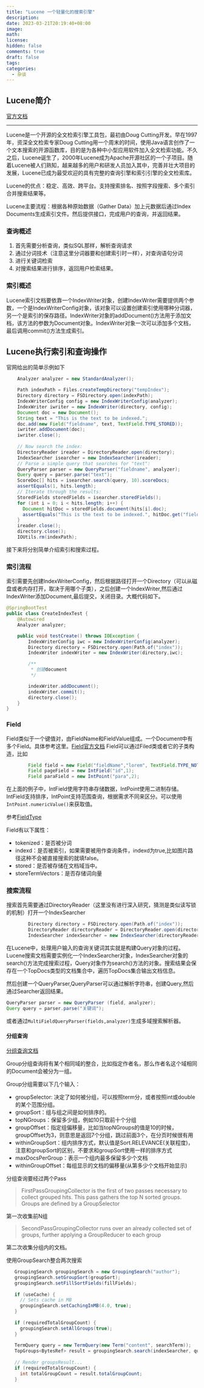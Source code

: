 ```yaml
---
title: "Lucene 一个轻量化的搜索引擎"
description: 
date: 2023-03-21T20:19:40+08:00
image: 
math: 
license: 
hidden: false
comments: true
draft: false
tags:
categories:
  - 杂谈
---
```


## Lucene简介
[官方文档](https://lucene.apache.org/core/8_11_2/)

---
Lucene是一个开源的全文检索引擎工具包，最初由Doug Cutting开发。早在1997年，资深全文检索专家Doug Cutting用一个周末的时间，使用Java语言创作了一个文本搜索的开源函数库，目的是为各种中小型应用软件加入全文检索功能。不久之后，Lucene诞生了，2000年Lucene成为Apache开源社区的一个子项目。随着Lucene被人们熟知，越来越多的用户和研发人员加入其中，完善并壮大项目的发展，Lucene已成为最受欢迎的具有完整的查询引擎和索引引擎的全文检索库。

Lucene的优点：稳定、高效、跨平台。支持搜索排名、按照字段搜索、多个索引合并搜索结果等。



Lucene主要流程：根据各种原始数据（Gather Data）加上元数据后通过Index Documents生成索引文件。然后提供接口，完成用户的查询，并返回结果。
### 查询概述
1. 首先需要分析查询，类似SQL那样，解析查询请求
2. 通过分词技术（注意这里分词器要和创建索引时一样），对查询语句分词
3. 进行关键词检索
4. 对搜索结果进行排序，返回用户检索结果。

### 索引概述
Lucene索引文档要依靠一个IndexWriter对象，创建IndexWriter需要提供两个参数，一个是IndexWriterConfig对象，该对象可以设置创建索引使用哪种分词器，另一个是索引的保存路径。IndexWriter对象的addDocument()方法用于添加文档，该方法的参数为Document对象。IndexWriter对象一次可以添加多个文档，最后调用commit()方法生成索引。
## Lucene执行索引和查询操作
官网给出的简单示例如下
```java
    Analyzer analyzer = new StandardAnalyzer();

    Path indexPath = Files.createTempDirectory("tempIndex");
    Directory directory = FSDirectory.open(indexPath);
    IndexWriterConfig config = new IndexWriterConfig(analyzer);
    IndexWriter iwriter = new IndexWriter(directory, config);
    Document doc = new Document();
    String text = "This is the text to be indexed.";
    doc.add(new Field("fieldname", text, TextField.TYPE_STORED));
    iwriter.addDocument(doc);
    iwriter.close();
    
    // Now search the index:
    DirectoryReader ireader = DirectoryReader.open(directory);
    IndexSearcher isearcher = new IndexSearcher(ireader);
    // Parse a simple query that searches for "text":
    QueryParser parser = new QueryParser("fieldname", analyzer);
    Query query = parser.parse("text");
    ScoreDoc[] hits = isearcher.search(query, 10).scoreDocs;
    assertEquals(1, hits.length);
    // Iterate through the results:
    StoredFields storedFields = isearcher.storedFields();
    for (int i = 0; i < hits.length; i++) {
      Document hitDoc = storedFields.document(hits[i].doc);
      assertEquals("This is the text to be indexed.", hitDoc.get("fieldname"));
    }
    ireader.close();
    directory.close();
    IOUtils.rm(indexPath);
```
接下来将分别简单介绍索引和搜索过程。
### 索引流程
索引需要先创建IndexWriterConfig，然后根据路径打开一个Directory（可以从磁盘或者内存打开，取决于用哪个子类），之后创建一个IndexWriter,然后通过IndexWriter添加Document,最后提交，关闭目录。大概代码如下。
```java
@SpringBootTest
public class CreateIndexTest {
    @Autowired
    Analyzer analyzer;

    public void testCreate() throws IOException {
        IndexWriterConfig iwc = new IndexWriterConfig(analyzer);
        Directory directory = FSDirectory.open(Path.of("index"));
        IndexWriter indexWriter = new IndexWriter(directory,iwc);

        /**
         * 创建document
         */

        indexWriter.addDocument();
        indexWriter.commit();
        directory.close();
    }
}
```
### Field
Field类似于一个键值对，由FieldName和FieldValue组成。一个Document中有多个Field。具体参考这里。[Field官方文档](https://lucene.apache.org/core/9_5_0/core/org/apache/lucene/document/Field.html)
Field可以通过Filed类或者它的子类构造，比如
```java
        Field field = new Field("fieldName","lorem", TextField.TYPE_NOT_STORED);
        Field pageField = new IntField("id",1);
        Field paraField = new IntPoint("para",2);
```
在上面的例子中，IntField使用字符串存储数据，IntPoint使用二进制存储。IntField支持排序，IntPoint支持范围查询，根据需求不同来区分。可以使用`IntPoint.numericValue()`来获取值。

参考[FieldType](https://lucene.apache.org/core/7_1_0/core/org/apache/lucene/document/FieldType.html)

Field有以下属性：
- tokenized：是否被分词
- indexd：是否被索引，如果需要被用作查询条件，indexd为true,比如图片路径这种不会被直接搜索的就填false。
- stored：是否被存储在文档域当中。
- storeTermVectors：是否存储词向量

### 搜索流程
搜索首先需要通过DirectoryReader（这里没有进行深入研究，猜测是类似读写锁的机制）打开一个IndexSearcher
```java
        Directory directory = FSDirectory.open(Path.of("index"));
        DirectoryReader directoryReader = DirectoryReader.open(directory);
        IndexSearcher indexSearcher = new IndexSearcher(directoryReader);
```
在Lucene中，处理用户输入的查询关键词其实就是构建Query对象的过程。Lucene搜索文档需要实例化一个IndexSearcher对象，IndexSearcher对象的search()方法完成搜索过程，Query对象作为search()方法的对象。搜索结果会保存在一个TopDocs类型的文档集合中，遍历TopDocs集合输出文档信息。

然后创建一个QueryParser,QueryParser可以通过解析字符串，创建Query,然后通过Searcher返回结果。
```java
QueryParser parser = new QueryParser (field, analyzer);
Query query = parser.parse("关键词");
```
或者通过`MultiFieldQueryParser(fields,analyzer)`生成多域搜索解析器。

#### 分组查询
[分组查询文档](https://lucene.apache.org/core/8_11_2/grouping/index.html?org/apache/lucene/search/grouping/package-summary.html)

Group分组查询将有某个相同域的整合，比如指定作者名，那么作者名这个域相同的Document会被分为一组。

Group分组需要以下几个输入：
- groupSelector: 决定了如何被分组，可以按照term分，或者按照int或double的某个范围分组。
- groupSort：组与组之间是如何排序的。
- topNGroups：保留多少组，例如10只取前十个分组
- groupOffset：指定组偏移量，比如当topNGroups的值是10的时候，groupOffset为3，则意思是返回7个分组，跳过前面3个，在分页时候很有用
- withinGroupSort：组内排序方式，默认值是Sort.RELEVANCE(关联程度)，注意和groupSort的区别，不要求和groupSort使用一样的排序方式
- maxDocsPerGroup：表示一个组内最多保留多少个文档
- withinGroupOffset：每组显示的文档的偏移量(从第多少个文档开始显示)

分组查询要经过两个Pass
> FirstPassGroupingCollector is the first of two passes necessary to collect grouped hits. This pass gathers the top N sorted groups. Groups are defined by a GroupSelector

第一次收集前N组
> SecondPassGroupingCollector runs over an already collected set of groups, further applying a GroupReducer to each group

第二次收集分组内的文档。

使用GroupSearch整合两次搜索
```java
   GroupingSearch groupingSearch = new GroupingSearch("author");
   groupingSearch.setGroupSort(groupSort);
   groupingSearch.setFillSortFields(fillFields);
 
   if (useCache) {
     // Sets cache in MB
     groupingSearch.setCachingInMB(4.0, true);
   }
 
   if (requiredTotalGroupCount) {
     groupingSearch.setAllGroups(true);
   }
 
   TermQuery query = new TermQuery(new Term("content", searchTerm));
   TopGroups<BytesRef> result = groupingSearch.search(indexSearcher, query, groupOffset, groupLimit);
 
   // Render groupsResult...
   if (requiredTotalGroupCount) {
     int totalGroupCount = result.totalGroupCount;
   }
```

